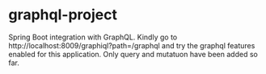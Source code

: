 # graphql-project
Spring Boot integration with GraphQL.
Kindly go to http://localhost:8009/graphiql?path=/graphql and try the graphql features enabled for this application. 
Only query and mutatuon have been added so far. 
